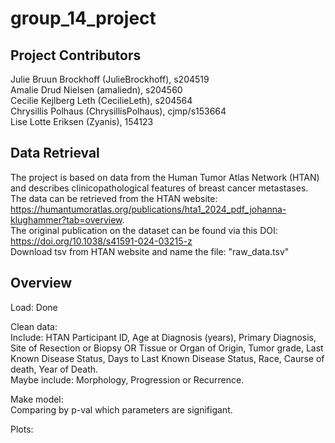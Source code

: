 # group_14_project

## Project Contributors
Julie Bruun Brockhoff (JulieBrockhoff), s204519 \
Amalie Drud Nielsen (amaliedn), s204560 \
Cecilie Kejlberg Leth (CecilieLeth), s204564 \
Chrysillis Polhaus (ChrysillisPolhaus), cjmp/s153664 \
Lise Lotte Eriksen (Zyanis), 154123

## Data Retrieval
The project is based on data from the Human Tumor Atlas Network (HTAN) and describes clinicopathological features of breast cancer metastases. \
The data can be retrieved from the HTAN website: https://humantumoratlas.org/publications/hta1_2024_pdf_johanna-klughammer?tab=overview. \
The original publication on the dataset can be found via this DOI: https://doi.org/10.1038/s41591-024-03215-z \
Download tsv from HTAN website and name the file: "raw_data.tsv"

## Overview 
Load:
Done

Clean data: \
  Include: HTAN Participant ID, Age at Diagnosis (years), Primary Diagnosis, 	Site of Resection or Biopsy OR Tissue or Organ of Origin, Tumor grade, Last Known Disease Status, Days to Last Known Disease Status, Race, Caurse of death, Year of Death. \
  Maybe include: Morphology, Progression or Recurrence.

Make model: \
Comparing by p-val which parameters are signifigant.

Plots:
